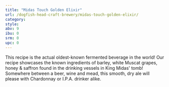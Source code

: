 ```yaml
---
title: "Midas Touch Golden Elixir"
url: /dogfish-head-craft-brewery/midas-touch-golden-elixir/
category: 
style: 
abv: 9
ibu: 0
srm: 0
upc: 0
---
```

This recipe is the actual oldest-known fermented beverage in the world! Our recipe showcases the known ingredients of barley, white Muscat grapes, honey & saffron found in the drinking vessels in King Midas' tomb! Somewhere between a beer, wine and mead, this smooth, dry ale will please with Chardonnay or I.P.A. drinker alike.
